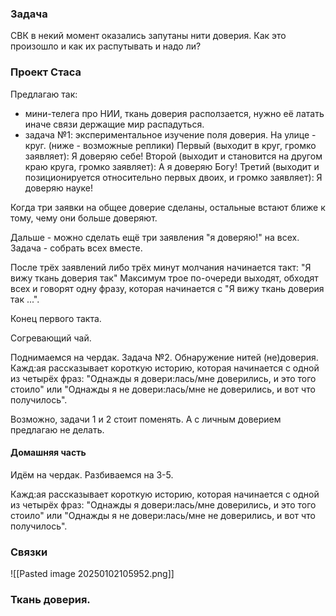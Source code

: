 ### Задача
СВК в некий момент оказались запутаны нити доверия. Как это произошло и как их распутывать и надо ли?

### Проект Стаса
Предлагаю так:
- мини-телега про НИИ, ткань доверия расползается, нужно её латать иначе связи держащие мир распадуться.
- задача №1: экспериментальное изучение поля доверия. 
На улице - круг. (ниже - возможные реплики)
Первый (выходит в круг, громко заявляет): Я доверяю себе!
Второй (выходит и становится на другом краю круга, громко заявляет): А я доверяю Богу!
Третий (выходит и позиционируется относительно первых двоих, и громко заявляет): Я доверяю науке!

Когда три заявки на общее доверие сделаны, остальные встают ближе к тому, чему они больше доверяют.

Дальше - можно сделать ещё три заявления "я доверяю!" на всех. Задача - собрать всех вместе.

После трёх заявлений либо трёх минут молчания начинается такт: "Я вижу ткань доверия так"
Максимум трое по-очереди выходят, обходят всех и говорят одну фразу, которая начинается с  "Я вижу ткань доверия так ...".

Конец первого такта.

Согревающий чай.

Поднимаемся на чердак.
Задача №2. Обнаружение нитей (не)доверия.
Кажд:ая рассказывает короткую историю, которая начинается с одной из четырёх фраз: "Однажды я довери:лась/мне доверились, и это того стоило" или "Однажды я не довери:лась/мне не доверились, и вот что получилось".

Возможно, задачи 1 и 2 стоит поменять.
А с личным доверием предлагаю не делать.

#### Домашняя часть
Идём на чердак.
Разбиваемся на 3-5.

Кажд:ая рассказывает короткую историю, которая начинается с одной из четырёх фраз: "Однажды я довери:лась/мне доверились, и это того стоило" или "Однажды я не довери:лась/мне не доверились, и вот что получилось".

### Связки
![[Pasted image 20250102105952.png]]

### Ткань доверия.